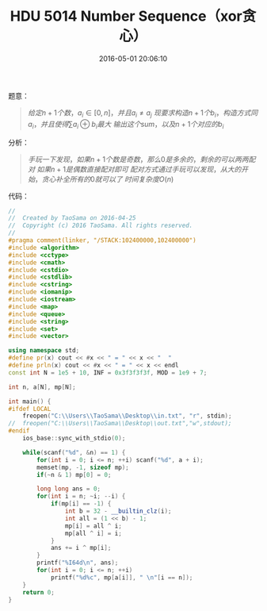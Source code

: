 ﻿---
title: HDU 5014 Number Sequence（xor贪心）
categories:
  - 技巧
  - xor
  - 
tags:
  - 贪心
  - 
date: 2016-05-01 20:06:10
toc: 
---
题意：
>$给定n+1个数，a_i\in [0, n]，并且a_i\neq a_j$
$现要求构造n+1个b_i，构造方式同a_i，并且使得\sum a_i\oplus b_i最大$
$输出这个sum，以及n+1个对应的b_i$
<!-- more -->

分析：
>$手玩一下发现，如果n+1个数是奇数，那么0是多余的，剩余的可以两两配对$
$如果n+1是偶数直接配对即可$
$配对方式通过手玩可以发现，从大的开始，贪心补全所有的0就可以了$
$时间复杂度O(n)$

代码：
```cpp
//
//  Created by TaoSama on 2016-04-25
//  Copyright (c) 2016 TaoSama. All rights reserved.
//
#pragma comment(linker, "/STACK:102400000,102400000")
#include <algorithm>
#include <cctype>
#include <cmath>
#include <cstdio>
#include <cstdlib>
#include <cstring>
#include <iomanip>
#include <iostream>
#include <map>
#include <queue>
#include <string>
#include <set>
#include <vector>

using namespace std;
#define pr(x) cout << #x << " = " << x << "  "
#define prln(x) cout << #x << " = " << x << endl
const int N = 1e5 + 10, INF = 0x3f3f3f3f, MOD = 1e9 + 7;

int n, a[N], mp[N];

int main() {
#ifdef LOCAL
    freopen("C:\\Users\\TaoSama\\Desktop\\in.txt", "r", stdin);
//  freopen("C:\\Users\\TaoSama\\Desktop\\out.txt","w",stdout);
#endif
    ios_base::sync_with_stdio(0);

    while(scanf("%d", &n) == 1) {
        for(int i = 0; i <= n; ++i) scanf("%d", a + i);
        memset(mp, -1, sizeof mp);
        if(~n & 1) mp[0] = 0;

        long long ans = 0;
        for(int i = n; ~i; --i) {
            if(mp[i] == -1) {
                int b = 32 - __builtin_clz(i);
                int all = (1 << b) - 1;
                mp[i] = all ^ i;
                mp[all ^ i] = i;
            }
            ans += i ^ mp[i];
        }
        printf("%I64d\n", ans);
        for(int i = 0; i <= n; ++i)
            printf("%d%c", mp[a[i]], " \n"[i == n]);
    }
    return 0;
}
```